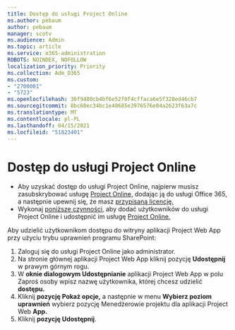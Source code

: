 ```yaml
---
title: Dostęp do usługi Project Online
ms.author: pebaum
author: pebaum
manager: scotv
ms.audience: Admin
ms.topic: article
ms.service: o365-administration
ROBOTS: NOINDEX, NOFOLLOW
localization_priority: Priority
ms.collection: Adm_O365
ms.custom:
- "2700001"
- "5723"
ms.openlocfilehash: 36f9480cb4bf6e52f0f4cffaca6e5f328ed46cb7
ms.sourcegitcommit: 8bc60ec34bc1e40685e3976576e04a2623f63a7c
ms.translationtype: MT
ms.contentlocale: pl-PL
ms.lasthandoff: 04/15/2021
ms.locfileid: "51823401"
---
```

# <a name="access-project-online"></a>Dostęp do usługi Project Online

- Aby uzyskać dostęp do usługi Project Online, najpierw musisz zasubskrybować usługę [Project Online,](https://docs.microsoft.com/ProjectOnline/get-started-with-project-online) dodając ją do usługi Office 365, a następnie upewnij się, że masz [przypisaną licencję.](https://docs.microsoft.com/ProjectOnline/step-1-sign-up-for-project-online#next-make-sure-you-can-get-in)
- Wykonaj [poniższe czynności,](https://docs.microsoft.com/ProjectOnline/step-2-add-people-to-project-online) aby dodać użytkowników do usługi Project Online i udostępnić im usługę [Project Online.](https://docs.microsoft.com/ProjectOnline/step-2-add-people-to-project-online#4-finally-share-project-online-with-the-people-you-added)

Aby udzielić użytkownikom dostępu do witryny aplikacji Project Web App przy użyciu trybu uprawnień programu SharePoint:

1. Zaloguj się do usługi Project Online jako administrator.
2. Na stronie głównej aplikacji Project Web App kliknij pozycję **Udostępnij** w prawym górnym rogu.
3. W **oknie dialogowym Udostępnianie** aplikacji Project Web App w polu Zaproś osoby wpisz nazwę użytkownika, której chcesz udzielić **dostępu.**
4. Kliknij **pozycję Pokaż opcje,** a następnie w menu **Wybierz poziom uprawnień** wybierz pozycję Menedżerowie projektu dla aplikacji Project Web **App.**
5. Kliknij **pozycję Udostępnij**.
